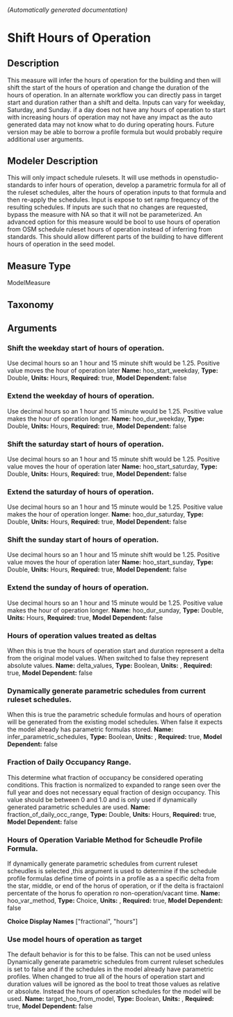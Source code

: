 

###### (Automatically generated documentation)

# Shift Hours of Operation

## Description
This measure will infer the hours of operation for the building and then will shift the start of the hours of operation and change the duration of the hours of operation. In an alternate workflow you can directly pass in target start and duration rather than a shift and delta. Inputs can vary for weekday, Saturday, and Sunday. if a day does not have any hours of operation to start with increasing hours of operation may not have any impact as the auto generated data may not know what to do during operating hours. Future version may be able to borrow a profile formula but would probably require additional user arguments.

## Modeler Description
This will only impact schedule rulesets. It will use methods in openstudio-standards to infer hours of operation, develop a parametric formula for all of the ruleset schedules, alter the hours of operation inputs to that formula and then re-apply the schedules. Input is expose to set ramp frequency of the resulting schedules. If inputs are such that no changes are requested, bypass the measure with NA so that it will not be parameterized. An advanced option for this measure would be bool to use hours of operation from OSM schedule ruleset hours of operation instead of inferring from standards. This should allow different parts of the building to have different hours of operation in the seed model.

## Measure Type
ModelMeasure

## Taxonomy


## Arguments


### Shift the weekday start of hours of operation.
Use decimal hours so an 1 hour and 15 minute shift would be 1.25. Positive value moves the hour of operation later
**Name:** hoo_start_weekday,
**Type:** Double,
**Units:** Hours,
**Required:** true,
**Model Dependent:** false




### Extend the weekday of hours of operation.
Use decimal hours so an 1 hour and 15 minute would be 1.25. Positive value makes the hour of operation longer.
**Name:** hoo_dur_weekday,
**Type:** Double,
**Units:** Hours,
**Required:** true,
**Model Dependent:** false




### Shift the saturday start of hours of operation.
Use decimal hours so an 1 hour and 15 minute shift would be 1.25. Positive value moves the hour of operation later
**Name:** hoo_start_saturday,
**Type:** Double,
**Units:** Hours,
**Required:** true,
**Model Dependent:** false




### Extend the saturday of hours of operation.
Use decimal hours so an 1 hour and 15 minute would be 1.25. Positive value makes the hour of operation longer.
**Name:** hoo_dur_saturday,
**Type:** Double,
**Units:** Hours,
**Required:** true,
**Model Dependent:** false




### Shift the sunday start of hours of operation.
Use decimal hours so an 1 hour and 15 minute shift would be 1.25. Positive value moves the hour of operation later
**Name:** hoo_start_sunday,
**Type:** Double,
**Units:** Hours,
**Required:** true,
**Model Dependent:** false




### Extend the sunday of hours of operation.
Use decimal hours so an 1 hour and 15 minute would be 1.25. Positive value makes the hour of operation longer.
**Name:** hoo_dur_sunday,
**Type:** Double,
**Units:** Hours,
**Required:** true,
**Model Dependent:** false




### Hours of operation values treated as deltas
When this is true the hours of operation start and duration represent a delta from the original model values. When switched to false they represent absolute values.
**Name:** delta_values,
**Type:** Boolean,
**Units:** ,
**Required:** true,
**Model Dependent:** false




### Dynamically generate parametric schedules from current ruleset schedules.
When this is true the parametric schedule formulas and hours of operation will be generated from the existing model schedules. When false it expects the model already has parametric formulas stored.
**Name:** infer_parametric_schedules,
**Type:** Boolean,
**Units:** ,
**Required:** true,
**Model Dependent:** false




### Fraction of Daily Occupancy Range.
This determine what fraction of occupancy be considered operating conditions. This fraction is normalized to expanded to range seen over the full year and does not necessary equal fraction of design occupancy. This value should be between 0 and 1.0 and is only used if dynamically generated parametric schedules are used.
**Name:** fraction_of_daily_occ_range,
**Type:** Double,
**Units:** Hours,
**Required:** true,
**Model Dependent:** false




### Hours of Operation Variable Method for Scheudle Profile Formula.
If dynamically generate parametric schedules from current ruleset scheudles is selected ,this argument is used to determine if the schedule profile formulas define time of points in a profile as a a specific delta from the star, middle, or end of the horus of operation, or if the delta is fractaionl percentate of the horus fo operation ro non-operation/vacant time.
**Name:** hoo_var_method,
**Type:** Choice,
**Units:** ,
**Required:** true,
**Model Dependent:** false


**Choice Display Names** ["fractional", "hours"]



### Use model hours of operation as target
The default behavior is for this to be false. This can not be used unless Dynamically generate parametric schedules from current ruleset schedules is set to false and if the schedules in the model already have parametric profiles. When changed to true all of the hours of operation start and duration values will be ignored as the bool to treat those values as relative or absolute. Instead the hours of operation schedules for the model will be used.
**Name:** target_hoo_from_model,
**Type:** Boolean,
**Units:** ,
**Required:** true,
**Model Dependent:** false







